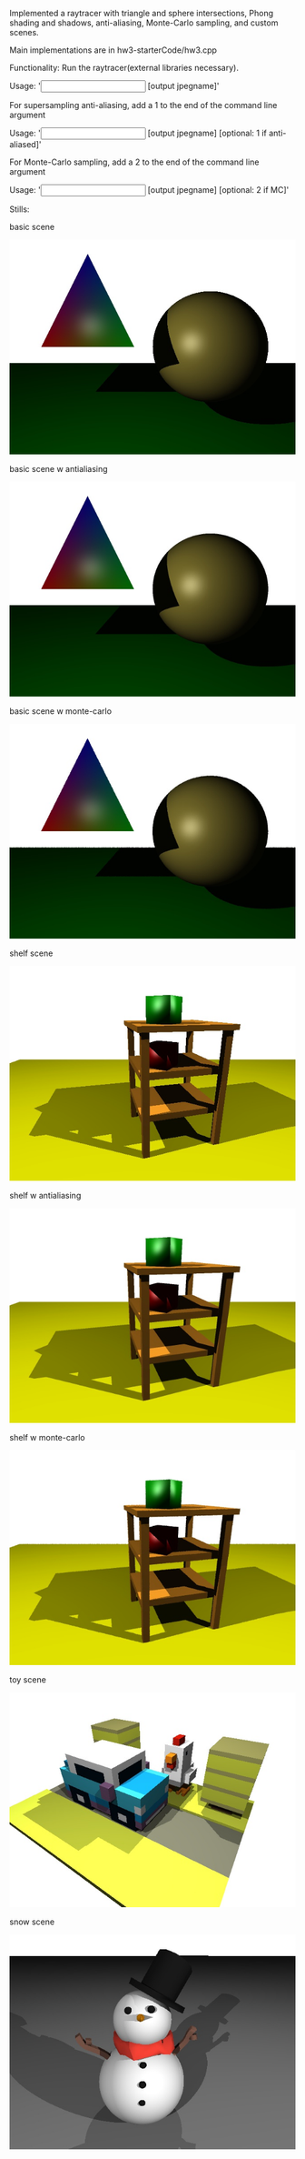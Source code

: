 Implemented a raytracer with triangle and sphere intersections, Phong shading and shadows, anti-aliasing, Monte-Carlo sampling, and custom scenes.

Main implementations are in hw3-starterCode/hw3.cpp

Functionality: Run the raytracer(external libraries necessary). 

Usage: '<input scenefile> [output jpegname]'

For supersampling anti-aliasing, add a 1 to the end of the command line argument

Usage: '<input scenefile> [output jpegname] [optional: 1 if anti-aliased]'

For Monte-Carlo sampling, add a 2 to the end of the command line argument

Usage: '<input scenefile> [output jpegname] [optional: 2 if MC]'

Stills:

basic scene

![](https://github.com/kevdozer1/raytracer/blob/main/hw3-starterCode/stills/000.jpg)

basic scene w antialiasing

![](https://github.com/kevdozer1/raytracer/blob/main/hw3-starterCode/stills/001.jpg)

basic scene w monte-carlo

![](https://github.com/kevdozer1/raytracer/blob/main/hw3-starterCode/stills/002.jpg)

shelf scene

![](https://github.com/kevdozer1/raytracer/blob/main/hw3-starterCode/stills/003.jpg)

shelf w antialiasing

![](https://github.com/kevdozer1/raytracer/blob/main/hw3-starterCode/stills/004.jpg)

shelf w monte-carlo

![](https://github.com/kevdozer1/raytracer/blob/main/hw3-starterCode/stills/005.jpg)

toy scene

![](https://github.com/kevdozer1/raytracer/blob/main/hw3-starterCode/stills/007.jpg)

snow scene

![](https://github.com/kevdozer1/raytracer/blob/main/hw3-starterCode/stills/008.jpg)
